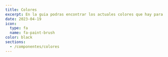 ```yaml
---
title: Colores
excerpt: En la guia podras encontrar los actuales colores que hay para el sitio y como poder cambiarlos
date: 2023-04-19
icon:
  type: fa
  name: fa-paint-brush
color: black
sections:
  - /componentes/colores
---
```

